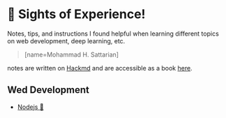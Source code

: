 # 📒 Sights of Experience!

Notes, tips, and instructions I found helpful when learning different topics on web development, deep learning, etc.
> [name=Mohammad H. Sattarian]

notes are written on [Hackmd](https://hackmd.io) and are accessible as a book [here](https://hackmd.io/@mhsattarian/Hk0VY8w2m).

## Wed Development

- [Nodejs 📝](/iiX4chKeSH-NfyaW5AbfmQ?both)









